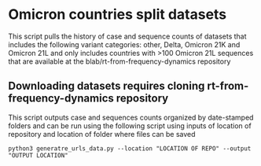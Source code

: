 # Omicron countries split datasets

This script pulls the history of case and sequence counts of datasets that includes the following variant categories: other, Delta, Omicron 21K and Omicron 21L and only includes countries with >100 Omicron 21L sequences that are available at the blab/rt-from-frequency-dynamics repository
 
## Downloading datasets requires cloning rt-from-frequency-dynamics repository

This script outputs case and sequences counts organized by date-stamped folders and can be run using the following script using inputs of location of repository and location of folder where files can be saved

 ```python3 generatre_urls_data.py --location "LOCATION OF REPO" --output "OUTPUT LOCATION"```

